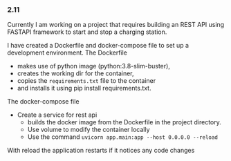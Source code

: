 ### 2.11

Currently I am working on a project that requires building an REST API using FASTAPI framework to start and stop a charging station.

I have created a Dockerfile and docker-compose file to set up a development environment. 
The Dockerfile 
- makes use of python image (python:3.8-slim-buster),
- creates the working dir for the container,
- copies the `requirements.txt` file to the container
- and installs it using pip install requirements.txt.

The docker-compose file 
- Create a service for rest api 
 	- builds the   docker image from the Dockerfile in the 	project directory.
    - Use volume to modify the container locally
    - Use the command `uvicorn app.main:app --host 0.0.0.0 --reload`

With reload the application restarts if it notices any code changes

		